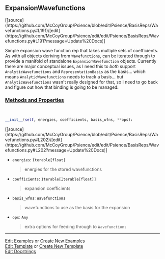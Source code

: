 ## <a id="Psience.BasisReps.Wavefunctions.ExpansionWavefunctions">ExpansionWavefunctions</a> 
<div class="docs-source-link" markdown="1">
[[source](https://github.com/McCoyGroup/Psience/blob/edit/Psience/BasisReps/Wavefunctions.py#L191)/[edit](https://github.com/McCoyGroup/Psience/edit/edit/Psience/BasisReps/Wavefunctions.py#L191?message=Update%20Docs)]
</div>

Simple expansion wave function rep that takes multiple sets of coefficients.
As with all objects deriving from `Wavefunctions`, can be iterated through to
provide a manifold of standalone `ExpansionWavefunction` objects.
Currently there are major conceptual issues, as I need this to _both_ support `AnalyticWavefunctions`
and `RepresentationBasis` as the basis...
which means `AnalyticWavefunctions` needs to track a basis...
but `AnalyticWavefunctions` wasn't really designed for that, so I need to go back and figure out how
that binding is going to be managed.

<div class="collapsible-section">
 <div class="collapsible-section collapsible-section-header" markdown="1">
 
### <a class="collapse-link" data-toggle="collapse" href="#methods">Methods and Properties</a> <a class="float-right" data-toggle="collapse" href="#methods"><i class="fa fa-chevron-down"></i></a>

 </div>
 <div class="collapsible-section collapsible-section-body collapse" id="methods" markdown="1">

<a id="Psience.BasisReps.Wavefunctions.ExpansionWavefunctions.__init__" class="docs-object-method">&nbsp;</a> 
```python
__init__(self, energies, coefficients, basis_wfns, **ops): 
```
<div class="docs-source-link" markdown="1">
[[source](https://github.com/McCoyGroup/Psience/blob/edit/Psience/BasisReps/Wavefunctions.py#L202)/[edit](https://github.com/McCoyGroup/Psience/edit/edit/Psience/BasisReps/Wavefunctions.py#L202?message=Update%20Docs)]
</div>


- `energies`: `Iterable[float]`
    >energies for the stored wavefunctions
- `coefficients`: `Iterable[Iterable[float]]`
    >expansion coefficients
- `basis_wfns`: `Wavefunctions`
    >wavefunctions to use as the basis for the expansion
- `ops`: `Any`
    >extra options for feeding through to `Wavefunctions`

 </div>
</div>




___

[Edit Examples](https://github.com/McCoyGroup/Psience/edit/gh-pages/ci/examples/Psience/BasisReps/Wavefunctions/ExpansionWavefunctions.md) or 
[Create New Examples](https://github.com/McCoyGroup/Psience/new/gh-pages/?filename=ci/examples/Psience/BasisReps/Wavefunctions/ExpansionWavefunctions.md) <br/>
[Edit Template](https://github.com/McCoyGroup/Psience/edit/gh-pages/ci/docs/Psience/BasisReps/Wavefunctions/ExpansionWavefunctions.md) or 
[Create New Template](https://github.com/McCoyGroup/Psience/new/gh-pages/?filename=ci/docs/templates/Psience/BasisReps/Wavefunctions/ExpansionWavefunctions.md) <br/>
[Edit Docstrings](https://github.com/McCoyGroup/Psience/edit/edit/Psience/BasisReps/Wavefunctions.py#L191?message=Update%20Docs)